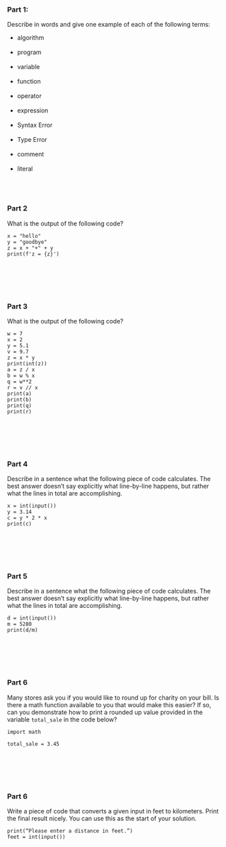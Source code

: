 ### Part 1:
Describe in words and give one example of each of the following terms:
* algorithm<br><br>
* program<br><br>
* variable<br><br>
* function<br><br>
* operator<br><br>
* expression<br><br>
* Syntax Error<br><br>
* Type Error<br><br>
* comment<br><br>
* literal<br><br>
<br><br>


### Part 2
What is the output of the following code?

```
x = "hello"
y = "goodbye"
z = x + "+" + y
print(f'z = {z}')
```
<br><br><br><br>


### Part 3
What is the output of the following code?

```
w = 7
x = 2
y = 5.1
v = 9.7
z = x * y
print(int(z))
a = z / x
b = w % x
q = w**2
r = v // x
print(a)
print(b)
print(q)
print(r)
```
<br><br><br><br>


### Part 4
Describe in a sentence what the following piece
of code calculates.  The best answer doesn’t 
say explicitly what line-by-line happens, but 
rather what the lines in total are accomplishing.

```
x = int(input()) 
y = 3.14
c = y * 2 * x
print(c)
```
<br><br><br><br>

### Part 5
Describe in a sentence what the following piece
of code calculates.  The best answer doesn’t 
say explicitly what line-by-line happens, but 
rather what the lines in total are accomplishing.
```
d = int(input()) 
m = 5280
print(d/m)
```
<br><br><br><br>

### Part 6
Many stores ask you if you would like to round up for charity on your bill.
Is there a math function available to you that would make this easier?
If so, can you demonstrate how to print a rounded up 
value provided in the variable `total_sale` in the code below?
```
import math

total_sale = 3.45
```
<br><br><br><br>
### Part 6
Write a piece of code that converts a given input in feet to kilometers.
Print the final result nicely.
You can use this as the start of your solution.
```
print(“Please enter a distance in feet.”)
feet = int(input())
```
<br><br><br><br>
